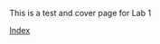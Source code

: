 This is a test and cover page for Lab 1

[Index](https://hdehaini.github.io/cse15l-lab-reports/index.html)
